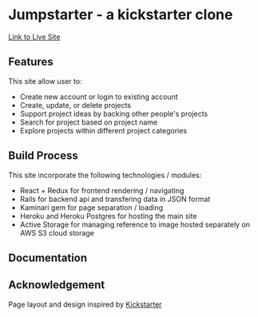 # Jumpstarter - a kickstarter clone
[Link to Live Site](https://jumpstarter-ks.herokuapp.com/?#/)

## Features
This site allow user to:
* Create new account or login to existing account
* Create, update, or delete projects
* Support project ideas by backing other people's projects
* Search for project based on project name
* Explore projects within different project categories
  
## Build Process
This site incorporate the following technologies / modules:
* React + Redux for frontend rendering / navigating
* Rails for backend api and transfering data in JSON format
* Kaminari gem for page separation / loading
* Heroku and Heroku Postgres for hosting the main site
* Active Storage for managing reference to image hosted separately on AWS S3 cloud storage

## Documentation


## Acknowledgement
Page layout and design inspired by [Kickstarter](https://www.kickstarter.com/)
